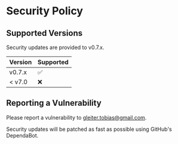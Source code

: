 # Security Policy

## Supported Versions

Security updates are provided to v0.7.x.

| Version | Supported          |
| ------- | ------------------ |
| v0.7.x  | :white_check_mark: |
| < v7.0  | :x:                |

## Reporting a Vulnerability

Please report a vulnerability to gleiter.tobias@gmail.com.

Security updates will be patched as fast as possible using GitHub's DependaBot.
